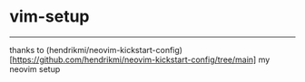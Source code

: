 # vim-setup

---
thanks to (hendrikmi/neovim-kickstart-config)[https://github.com/hendrikmi/neovim-kickstart-config/tree/main]
my neovim setup
